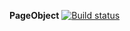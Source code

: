 **PageObject** [![Build status](https://ci.appveyor.com/api/projects/status/ca8bo8tee1ch5500?svg=true)](https://ci.appveyor.com/project/Denwin22/pageobject)
